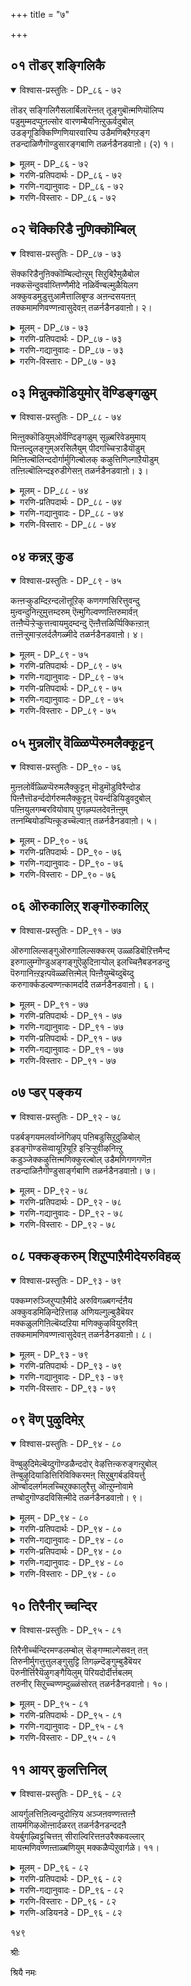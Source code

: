 +++
title = "७"

+++

## ०१  तॊडर् शङ्गिलिकै

<details open><summary>विश्वास-प्रस्तुतिः - DP_८६ - ७२</summary>

तॊडर् सङ्गिलिगैसलार्बिलारॆऩ्ऩत् तूङ्गुबॊऩ्मणियॊलिप्प  
पडुमुम्मदप्पुऩल्सोर वारणम्बैयनिऩ्ऱुऊर्वदुबोल्  
उडङ्गूडिक्किण्गिणियारवारिप्प उडैमणिबऱैगऱङ्ग  
तडन्दाळिणैगॊण्डुसारङ्गबाणि तळर्नडैनडवाऩो। (२) १।
</details>

<details><summary>मूलम् - DP_८६ - ७२</summary>

तॊडर् सङ्गिलिगैसलार्बिलारॆऩ्ऩत् तूङ्गुबॊऩ्मणियॊलिप्प  
पडुमुम्मदप्पुऩल्सोर वारणम्बैयनिऩ्ऱुऊर्वदुबोल्  
उडङ्गूडिक्किण्गिणियारवारिप्प उडैमणिबऱैगऱङ्ग  
तडन्दाळिणैगॊण्डुसारङ्गबाणि तळर्नडैनडवाऩो। (२) १।
</details>

<details><summary>गरणि-प्रतिपदार्थः - DP_८६ - ७२</summary>

तॊडर्=ऒन्दक्कॊन्दु तॊडरिकॊण्डिरुव, शङ्गलिकै=सरपणीय कॊण्डिगळु, शलार् पिलार्=छळफळ, ऎन्न=ऎन्दु सद्दु माडुत्तिरलु, तूङ्गु=तूगाडुत्तिरुव, पॊन्=चिन्नद, मणि=गन्तॆयु, ऒपिल्ल=सद्दु माडुत्तिरलु, पडु=पडुत्तिरुव\(अनुभविसुत्तिरुव\), मुमादम्=मूरुबगॆय, पुनल्=जलवु, शोर=हरियुत्तिरलु, निन्ऱु=\(इवॆल्लवू\)इद्दुकॊण्डिरलु, वारणम्=आनॆयु, पैय=मॆल्लमॆल्लगॆ, ऊर् वदु पोल्=नडॆदुहोगुव हागॆ. किण् किणि=कालिन किरुगॆज्जॆगळु, उडन्= ऒन्दरॊडनॆ ऒन्दु, कूडि=सेरिकॊण्डु \(कूडिकॊण्डु\), आरवारिप्प=सद्दुमाडुत्तिरलु, उडै=नडुविनल्लि\(उडिदारद जॊतॆगॆ\)कट्टिरुव, मणि=किरुगण्टॆगळु, पऱै=हरॆयन्तॆ, कऱङ्ग=दॊड्डसद्दु माडुत्तिरलु, शार्ङ्गपाणि=शार्ङ्गवॆम्ब बिल्लन्नु हॊडिदिरुव भगवन्तनु\(इल्लि कृष्णनु\), तड=विशालवाद, ताळ्=ऎरडु कालुगळन्नु, इणैकॊण्डु= जॊतॆगूडिसिकॊण्डु, तळर्=तट्टाटद; नडै=नडगॆयन्नु, नडवानो=नडॆयनो?
</details>

<details><summary>गरणि-गद्यानुवादः - DP_८६ - ७२</summary>

ऒन्दक्कॊन्दु तॊडरिकॊण्डिरुव सरपणिय कॊण्डिगळु शलार् पिलार् छळफळ ऎन्दु शब्द माडुत्तिरलु, तूगाडुत्तिरुव चिन्नदगण्टॆ सद्दु माडुत्तिरलु मूरु बगॆय
नीरु ऒसरि हरियुत्तिरलु, इवुगळन्नॆल्ल हॊन्दिरुव आनॆयु मॆल्लमॆल्लगॆ नडॆदुहोगुव हागॆ, कालिन किरुगॆज्जॆगळु ऒन्दरॊडनॆ ऒन्दु कूडिकॊण्डु सद्दुमाडुत्तिरलु, नडुविनल्लि उडिदारद जॊतॆगॆ कट्टिरुव किरुगण्टॆगळु हरॆयन्तॆ दॊड्डसद्दु माडुत्तिरलु, शार्ङ्गवॆम्ब बिल्लन्नु हिडिदिरुव भगवन्तनाद कृष्णनु तन्न दॊड्ड ऎरडु कालुगळन्नु जॊतॆगूडिसिकॊण्डु तट्टाटद नडॆयन्नुनडॆयनो?\(१\)
</details>

<details><summary>गरणि-विस्तारः - DP_८६ - ७२</summary>

१३४

आनॆ दॊड्डप्राणि. हॆच्चु बलवुळ्ळद्दु, अदर कालुगळिगॆ कब्बिणद सरपणि बिगियुत्तारॆ. कत्तिनल्लि गण्टॆ तूगाडुत्तदॆ. अदु, निधानवागि जग्गु हाकुत्ता कालिन सरपणियन्नू ऎळॆदुकॊण्डु नडॆदुहोगुवाग सरपणिय कॊण्डिगळु “शळार् पळार्” छळफळ ऎन्दु कर्कशवाद सद्दुमाडुत्तदॆ. कत्तिन गण्टॆयू सद्दुमाडुत्तदॆ. ई सद्दुगळॊडनॆ आनॆ नडॆयुवुदन्नु नोडुवुदक्कॆ हर्षवागुत्तदॆ.

मुद्दु कृष्णनु पुट्टवनु. अवन कालिगॆ सुन्दरवाद किरुगॆज्जॆगळन्नु तॊडिसिद्दारॆ. नडुविनल्लि किरुगण्टॆगळिवॆ. ईगले अवनु नडॆयलु मॊदलु माडिद्दानॆ. कालुगळल्लि स्थिमितविल्ल. आद्दरिन्द तट्टाटद नडगॆ अवनदु. आदरू अवनु शार्ङ्गवन्नु हिडिद समर्थ\! विशालवाद दॊड्द पादगळवनु\! आनॆयन्तॆ जग्गु हाकुत्ता, तट्टाडुत्ता, निधानवागि नडॆयुवाग कालिन गॆज्जॆगळू, नडुविन गण्टॆगळू बहळ इनिदाद सद्दुमाडुत्तदॆ. नोडुववरिगॆ हर्षवुण्टागुत्तदॆ.

मगु नडगॆयन्नु कलियलु मॊदलु माडिदाग, अदु ऒन्दॆरडु हॆज्जॆगळन्निडुवष्टरल्लिये तसक्कॆन्दु बीळुवुदु, मत्तॆ उत्साहदिन्द ऎद्दु निल्लुवुदु;मत्तॆ अडियिडलु यत्निसुवुदु; मत्तॆ बीळुवुदु. हीगॆ अदर नडगॆय प्रयत्न. मगु ऎल्लि बीळुवुदो,ऎष्टु नोवागुवुदो ऎम्ब कातरविद्दरू सह अदर तट्टाटदल्लि सन्तोष. आदरॆ, मगु एळलि बीळलि तट्टाडलि, तडमाडलि, नगुनगुत्तले यत्निसुत्तिरुवुदरिन्द ऎल्लवू हर्षदल्लिये कॊनॆगाणुवुदु.
</details>

## ०२  चॆक्किरिडै नुणिक्कॊम्बिल्

<details open><summary>विश्वास-प्रस्तुतिः - DP_८७ - ७३</summary>

सॆक्करिडैनुऩिक्कॊम्बिल्दोऩ्ऱुम् सिऱुबिऱैमुळैबोल  
नक्कसॆन्दुवर्वाय्त्तिण्णैमीदे नळिर्वॆण्बल्मुळैयिलग  
अक्कुवडमुडुत्तुआमैत्तालिबूण्ड अऩन्दसयऩऩ्  
तक्कमामणिवण्णऩ्वासुदेवऩ् तळर्नडैनडवाऩो। २।
</details>

<details><summary>मूलम् - DP_८७ - ७३</summary>

सॆक्करिडैनुऩिक्कॊम्बिल्दोऩ्ऱुम् सिऱुबिऱैमुळैबोल  
नक्कसॆन्दुवर्वाय्त्तिण्णैमीदे नळिर्वॆण्बल्मुळैयिलग  
अक्कुवडमुडुत्तुआमैत्तालिबूण्ड अऩन्दसयऩऩ्  
तक्कमामणिवण्णऩ्वासुदेवऩ् तळर्नडैनडवाऩो। २।
</details>

<details><summary>गरणि-प्रतिपदार्थः - DP_८७ - ७३</summary>

चॆक्कर् इडै=सञ्जॆय कॆम्पु गगनदल्लि, नुणि कॊम्बिल्=तुदि कॊम्बॆयल्लि, तोन्ऱुम्=काणिसुत्तिरुव, चिऱु=चिक्कदाद, पिऱै=चन्द्रन\(पॆरॆय\), मुळैपो;अ= कोमल रूपदन्तॆ, नक्क=नक्क, चॆन्दुवर्= कॆम्पु बण्णद, वाय्=बायिय, तिण्णै=जगुलिय \(वसडिन\), मीदु=मेलॆ, नळिर्=विशेषवागि\(समृद्धियागि\)वॆळ्=बिळिय, पल्=हल्लुगळ, मुळै=मॊळकॆगळु, इलह=बॆळगुत्तिरलु, अक्कुवडम्= किरुशङ्खगळ हारवन्नु, उडुत्तु= धरिसि, आमै=आमॆय आकारद, तालि= ताळियन्नु\(रक्षॆयबट्टु\), पूण्ड= कत्तिनल्लि धरिसिदवनाद, अनन्तशयनं= अनन्तन मेलॆ मलगुववनाद, तक्क-बहुयोग्यवाद, मामणि=महा इन्द्रनीलमणिय, वण्णन्-बण्णदवनाद, वासुदेवन्=वासुदेवन मगनु\(वासुदेवनु; कृष्णनु\) तळर्=तट्टाटद, नडै=नडॆयन्नु, नडवानो=नडॆयनो?\(नडॆयुत्तानल्लवे\!\)
</details>

<details><summary>गरणि-गद्यानुवादः - DP_८७ - ७३</summary>

सञ्जॆय कॆम्पु गगनदल्लि, तुदिकॊम्बॆयल्लि \(कॊम्बॆय तुदियल्लि\)कानिसुत्तिरुव चन्द्रन चिक्कदाद कोमलरूपदन्तॆ, नक्क कॆम्पुबण्णद बायिय जगुलि\(वसडिन\)यमेलॆ समृद्धियागि बिळिय हल्लुगळ मॊळकॆगळु बॆळगुत्तिरलु, किरुशङ्खगळ हारवन्नू आमॆय रक्षॆय बट्टन्नू कत्तिनल्लि धरिसिदववनाद, अनन्तन मेलॆ मलगुववनाद, बहळ उत्तमवाद इन्द्रनीलमणि बण्णदवनाद वासुदेवनु तट्टाडुव नडॆ नडॆयुत्तानल्लवॆ\!\(२\)
</details>

<details><summary>गरणि-विस्तारः - DP_८७ - ७३</summary>

सन्ध्याकालगळु प्रकृतिय दिव्यसॊबगु. अरुणोदय ऒन्दु बगॆय सॊगसु. मुच्चञ्जॆ इन्नॊन्दु रीतिय चॆलुवु. बान्दळवॆल्ल कॆम्बण्णद तेजस्सिनिन्द मिरुगुत्तिरुवाग, अदर नडुवॆ बालचन्द्र \(बिदिगॆ,तदिगॆय शुक्लचन्द्र\) काणिसिकॊण्डाग, आ नीट आह्लादकर. हागॆये, बालकृष्ण नक्काग अवन चॆन्दुटिगळु अरळिदाग, अवु बेर्पट्टाग, बाय ऒळगडॆ वसडिन जगुलिय मेलॆ पुट्टपुट्ट बिळिय हल्लुगळ मॊळकॆगळु कण्णिगॆ बिद्दाग आ नोट अति रम्य.

ऎळॆय मगुविन कत्तिनल्लि “ताळि”बट्टु, रक्षॆयागि, कट्टुवुदु स्वाभाविक. बालकृष्णन कत्तिनल्लियू रक्षॆ कट्टिद्दारॆ. किरुशङ्खगळ

१३६

नडुवॆ आमॆय ताळि कत्तिनल्लि तूगाडुत्तिदॆ. हवळद तुटिगू, बिळिय हल्लुगळिगू, नील देहक्कू ई हार ऒप्पुवन्थाद्दु. दिव्यसुन्दर बालकृष्णन तट्टाडुव नडगॆ इन्नू ऎष्टु सॊगसो\! भगवन्तनिगू रक्षॆ बेकल्लवे?

“अनन्तशयन”-ऎम्बुदरल्लि भारतदेशद दक्षिणद तुदिय “दिव्यदेश”बाद तिरुवनन्तपुरवन्नु आऴ्वाररु नॆनपिगॆ तरुत्तारो, हेगो?
</details>

## ०३  मिन्नुक्कॊडियुमोर् वॆण्डिङ्गळुम्

<details open><summary>विश्वास-प्रस्तुतिः - DP_८८ - ७४</summary>

मिऩ्ऩुक्कॊडियुम्ओर्वॆण्दिङ्गळुम् सूऴ्बरिवेडमुमाय्  
पिऩ्ऩल्दुलङ्गुम्अरसिलैयुम् पीदगच्चिऱ्ऱाडैयॊडुम्  
मिऩ्ऩिल्बॊलिन्ददोर्गार्मुगिल्बोलक् कऴुत्तिणिल्गाऱैयॊडुम्  
तऩ्ऩिल्बॊलिन्दइरुडीगेसऩ् तळर्नडैनडवाऩो। ३।
</details>

<details><summary>मूलम् - DP_८८ - ७४</summary>

मिऩ्ऩुक्कॊडियुम्ओर्वॆण्दिङ्गळुम् सूऴ्बरिवेडमुमाय्  
पिऩ्ऩल्दुलङ्गुम्अरसिलैयुम् पीदगच्चिऱ्ऱाडैयॊडुम्  
मिऩ्ऩिल्बॊलिन्ददोर्गार्मुगिल्बोलक् कऴुत्तिणिल्गाऱैयॊडुम्  
तऩ्ऩिल्बॊलिन्दइरुडीगेसऩ् तळर्नडैनडवाऩो। ३।
</details>

<details><summary>गरणि-प्रतिपदार्थः - DP_८८ - ७४</summary>

मिन्नुक्कॊडियुम्=कुडि मुञ्चिनॊडनॆयू, ऒर्=ऒन्दु, वॆण्=बॆळ्ळि बिळिय, तिङ्गळुम्=चन्द्रनॊडनॆयू, शूऴ्=सुत्तिकॊण्डिरुव, परिवेडमुम्=परिवेषदॊडनॆयू, आय्=आगि, पिन्नल्=हिम्भागदल्लि\(जडॆ\), तुलङ्गुम्=हॊळॆयुत्तिरुव, अरशु इलैयुम्=अरळी ऎलॆयॊडनॆयू, पीतकम्=हॊम्बण्णद\(हळदिबण्णद\), चिऱु=चिक्क, आडैयॊडुम्=वस्त्रदॊदनॆयू, मिन्निल्=मिञ्चिनिन्द, पॊलिन्दु=बॆळगुत्तिरुव, ओर्=ऒन्दु, कार्मुगिल् पोल्=कार्मुगिलिन हागॆ\(मळॆय मोडद हागॆ\), कऴुत्तिनिल्= कत्तिनल्लि, काऱैयॊडुम्= हारदॊडनॆयू, तन्निल्=तन्निन्दले \(तन्न तेजस्सिनिन्दले\), पॊलिन्द=प्रकाशिसुत्तिरुव, इरुडीकेशन्=हृषीकेशनु, तळर्= तट्टाटद, नडै=नडॆयन्नु, नडवानो= नडॆयुवनल्लवे\!
</details>

<details><summary>गरणि-गद्यानुवादः - DP_८८ - ७४</summary>

कुडिमिञ्चिनॊडनॆयू, बॆळ्ळिबिळिय चन्द्रनॊडनॆयू, अदन्नु सुत्तुगट्टिरुव परिवेषदॊडनॆयू आगि, हिम्भागदल्लि\(जडॆ\)हॊळॆयुत्तिरुव
</details>

<details><summary>गरणि-विस्तारः - DP_८८ - ७४</summary>

१३७

अरळि ऎलॆयॊडनॆयू, हॊम्बण्णद चिक्क वस्त्रदॊडनॆयू, मिञ्चिनिन्द बॆळगुत्तिरुव ऒन्दु कार्मुगिलिनन्तॆ, कत्तिनल्लि हारदॊडनॆयू तन्न तेजस्सिनिन्दले प्रकाशिसुत्तिरुव हृषीकेशनु तट्टाटद नडॆयन्नु नडॆयुवनल्लवे\!

ऒळ्ळॆय बॆळदिङ्गळ रात्रियल्लि आकाशदल्लि कार्मुगिलु ऒन्दु बगॆय अपरूप शोभॆयिन्द बॆळगुत्तदॆ. आ मुगिलु चन्द्रनन्नु मरॆमाडिदाग अदक्कॆ परिवेषद शोभॆ बरुत्तदॆ. मुगिलिन अञ्चिनल्लि सुत्तलू हॊळपु काणिसिकॊळ्ळुत्तदॆ. आग, अदर नडुवॆ कुडिमिञ्चु हरियितॆन्दरॆ, अदर प्रभॆयिन्द कार्मुगिलु इन्नू सॊगसागि तोरुत्तदॆ.

हागॆये बालकृष्णनू दिव्यवाद कार्मुगिलिन बण्णदवनु अवनु. अवन कत्तिनल्लि चिन्नद हारविदॆ. अदर कान्तियिन्द अवन करिय जडॆ अरळि ऎलॆयन्तॆ मिर्गुत्ता अलुगुत्तदॆ. नडुविनल्लि पीताम्बरविदॆ. इवुगळल्लदॆ, अवन स्वन्त तेजस्सिनिन्दले अवनु बॆळगुत्ता नोडुववरिगॆ बहुसुन्दरनागि हर्ष तरुत्तानॆ.

हृषीकेश ऎन्दरॆ इन्द्रियगळिगॆ ईश; इन्द्रियगळन्नु तन्न स्वाधीनदल्लि इट्टुकॊण्डिरुववनु, भगवन्त- इल्लिकृष्ण.
</details>

## ०४  कन्नऱ् कुड

<details open><summary>विश्वास-प्रस्तुतिः - DP_८९ - ७५</summary>

कऩ्ऩऱ्कुडम्दिऱन्दलॊत्तूऱिक् कणगणसिरित्तुवन्दु  
मुऩ्वन्दुनिऩ्ऱुमुत्तम्दरुम् ऎऩ्मुगिल्वण्णऩ्तिरुमार्वऩ्  
तऩ्ऩैप्पॆऱ्ऱेऱ्कुत्तऩ्वायमुदम्दन्दु ऎऩ्ऩैत्तळिर्प्पिक्किऩ्ऱाऩ्  
तऩ्ऩॆऱ्ऱुमाऱ्ऱलर्दलैगळ्मीदे तळर्नडैनडवाऩो। ४।
</details>

<details><summary>मूलम् - DP_८९ - ७५</summary>

कऩ्ऩऱ्कुडम्दिऱन्दलॊत्तूऱिक् कणगणसिरित्तुवन्दु  
मुऩ्वन्दुनिऩ्ऱुमुत्तम्दरुम् ऎऩ्मुगिल्वण्णऩ्तिरुमार्वऩ्  
तऩ्ऩैप्पॆऱ्ऱेऱ्कुत्तऩ्वायमुदम्दन्दु ऎऩ्ऩैत्तळिर्प्पिक्किऩ्ऱाऩ्  
तऩ्ऩॆऱ्ऱुमाऱ्ऱलर्दलैगळ्मीदे तळर्नडैनडवाऩो। ४।
</details>

<details><summary>गरणि-प्रतिपदार्थः - DP_८९ - ७५</summary>

कन्नल्=कब्बिन हालिन, कुडम्=कॊडवन्नु, तिऱन्दाल्=\(सण्ण रन्ध्र माडि\)तॆरॆदरॆ, ऒत्तु=\(हेगो हागॆ, ऊऱि=नीरूरुवन्तॆ, कणकण=कणकण ऎन्दु, शिरित्तु=\(गट्टियागि\) नक्कू उवन्दु=हर्षगॊण्डु, मुन् वन्दु=ऎदुरिगॆ बन्दु, निन्ऱु=निन्तुकॊण्डु, मुत्तम्=मद्दु
</details>

<details><summary>गरणि-गद्यानुवादः - DP_८९ - ७५</summary>

१३८
</details>

<details><summary>गरणि-प्रतिपदार्थः - DP_८९ - ७५</summary>

तरुम्=कॊडुव इष्टदिन्द, ऎन्=नन्न \(यशोदॆ\), मुगिल् वण्णन्=कार्मुगिलिन बण्णदवनाद \(कृष्णनु\)वनु, तिरुमार्वन्=श्रीदेवियन्नु वक्षदल्लि उळ्ळवनु, तन्नै=तन्नन्नु, पॆट्रेऱ्क्कु= हॆत्तवरिगॆ, तन्=तन्न, वाय्=बायिय, अमुदम्=-अमृतवन्नु, तन्दु=तन्दु\(कॊट्टु\), ऎन्नै=नन्नन्नु\(यशोदॆ\), तळिर् प्पिक्किन्ऱान्=तणिसुत्तिद्दानॆ अन्थवनु, तन्=तन्नन्नु, ऎट्रुम्=कॊल्ललु बन्द, माट्रलर्=ऎदुराळिगळ, तलैगळ् मीदे=तलॆगळ मेलॆये, तळर् नडै=तट्टाटद नडॆयन्नु, नडवानो=नडॆयुवनल्लवे\!
</details>

<details><summary>गरणि-गद्यानुवादः - DP_८९ - ७५</summary>

कब्बिन हालिन कॊडवन्नु सण्णरन्ध्रदिन्द तॆरॆदरॆ हेगो हागॆ बायल्लि नीरूरुवन्तॆ कणकण शब्द बरुवन्तॆ गट्टियागि नक्कू हर्षदिन्द मुन्दॆ बंउद् निन्तुकॊण्डु मुत्तुकॊडुव इष्टदिन्द नन्न\(यशोदॆय\) कार्मुगिल बण्णदवनादवनु, श्रीदेवियन्नु वक्षदल्लि उळ्ळवनु तन्नन्नु हॆत्तवरिगॆ तन्न अधरामृतवन्नु कॊट्टु नन्नन्नु तणिसुत्तिद्दानॆ. अन्थवनु तन्नन्नु कॊल्ललु बन्द ऎदुराळिगळ तलै मेलॆये तट्टाटद नडॆयन्नु नडॆयुववनल्लवे\!\(४\)
</details>

<details><summary>गरणि-विस्तारः - DP_८९ - ७५</summary>

कब्बिन हालु सिहि- मधुर. ऎल्लरिगू आशॆ मूडिसतक्कद्दु. कॊडद तुम्ब कब्बिन हालिद्दरॆ, आ कॊडदल्लि ऒन्दु सण्ण रन्ध्रविद्दरॆ साकु; हनिगनियागि कब्बिनहालु अदरिन्द ऒसरिबन्दु बायल्लि नीरूरिसुत्तदॆ. हागॆये बालकृष्णन ऒन्दॊन्दु कार्यवू मधुर. अवन चॆन्दुटियन्नु नोडिदॊडनॆये बायल्लि नीरूरुत्तदॆ. अवन कणकण नगु, हर्षद सामीप्य, मुद्दुमाडुव भङ्गि-इवॆल्ला यारन्नादरू मुग्धगॊळिसुत्तदॆ. श्यामलवर्णदवनाद श्रीदेवियन्नु वक्षदल्लि धरिसिद श्रीमन्तनाद अवनु तायियशोदॆगॆ अधरामृतवन्नु उणिसि तणिसुत्तानॆ. आदरॆ, अवनन्नु कॊल्ललु बन्द ऎल्ला ऎदुराळिगळन्नू अडगिसिबिडुत्तानॆ. अवर तलॆय मेलॆये तानु तट्टाटद नडॆ नडॆदुबिडुत्तानॆ. अदू ऒन्दु सॊगसु, अल्लवे\!

“कॊल्लुवुदक्कॆ बन्द ऎदुराळिय तलॆय मेलॆ नडॆदवनु”-ऎम्बुदरल्लि काळीयदमनद सूचनॆयिदॆयल्लवॆ?

१३९
</details>

## ०५  मुन्नलॊर् वॆळ्ळिप्पॆरुमलैक्कूट्टन्

<details open><summary>विश्वास-प्रस्तुतिः - DP_९० - ७६</summary>

मुऩ्ऩलोर्वॆळ्ळिप्पॆरुमलैक्कुट्टऩ् मॊडुमॊडुविरैन्दोड  
पिऩ्ऩैत्तॊडर्न्ददोर्गरुमलैक्कुट्टऩ् पॆयर्न्दडियिडुवदुबोल्  
पऩ्ऩियुलगम्बरवियोवाप् पुगऴ्प्पलदेवऩॆऩ्ऩुम्  
तऩ्नम्बियोडप्पिऩ्कूडच्चॆल्वाऩ् तळर्नडैनडवाऩो। ५।
</details>

<details><summary>मूलम् - DP_९० - ७६</summary>

मुऩ्ऩलोर्वॆळ्ळिप्पॆरुमलैक्कुट्टऩ् मॊडुमॊडुविरैन्दोड  
पिऩ्ऩैत्तॊडर्न्ददोर्गरुमलैक्कुट्टऩ् पॆयर्न्दडियिडुवदुबोल्  
पऩ्ऩियुलगम्बरवियोवाप् पुगऴ्प्पलदेवऩॆऩ्ऩुम्  
तऩ्नम्बियोडप्पिऩ्कूडच्चॆल्वाऩ् तळर्नडैनडवाऩो। ५।
</details>

<details><summary>गरणि-प्रतिपदार्थः - DP_९० - ७६</summary>

मुन्=मुन्दुगडॆयल्लि, नल्=चॆलुवाद, ओर्=ऒब्ब, वॆळ्ळि=बॆळ्ळिय, पॆरुमलै=दॊड्ड बॆट्टवन्नु होलुव, कुट्टन्=बालकनु, मॊडुमॊडु=बुडुबुड्य्, विरैन्दु=वेगवागि, ओड=ओडुत्तिरलु, पिन्नै=हिन्दॆये, तॊडर्न्दु=बॆन्नट्टिरुवुदु, ओर्=ऒन्दु, करुमलै=करिय बॆट्टवन्नु होलुव, कुट्टन्=बालकनु, पॆयर्न्दु=मत्तॆ, उलहम्=भूलोकदल्लॆल्ला, पन्नि=\(तन्न\)चातुर्यवन्नु, परवि=हॊगळि, ओवा=हॊगळि मुगियद, \(साटियिल्लद\),पुहऴ्= कीर्तिपडॆदिरुव, बलदेवन् ऎन्नुम्=बलदेव\(बलराम\)ऎन्नुव, तन्=तन्न, नम्बि=प्रसिद्धनाद अण्णनु, ओड=ओडुत्तिरलु, पिन्=हिन्दुगडॆये, कूड=जॊतॆयल्लिये, शॆल् वान्=\(नडॆदु\)होगुवन्थ बालकृष्णनु, तळर्न्दडै=तट्टाडुव नडॆयन्नु, नडवानो=नडॆयुवनल्लवे\!
</details>

<details><summary>गरणि-गद्यानुवादः - DP_९० - ७६</summary>

मुन्दुगडॆ चॆलुवाद बॆळ्ळिय बॆट्टवन्नु होलुव ऒब्ब बालकनु बुडुबुडू वेगवागि ओडुत्तिरलु, हिन्दॆये बॆन्नट्टिरुवुदु करिय बॆट्टवन्नु होलुव बालकनु, मत्तॆ भूलोकदल्लॆल्ला तन्न चातुर्यवन्नु हॊगळि हॊगळि मुगियद कीर्तिपडॆदिरुव बलदेव ऎन्नुव तन्न प्रसिद्ध अण्णनु ओडुत्तिरलु, हिन्दुगडॆ जॊतॆयल्लिये \(नडॆदु\) होगुवन्थ बालकृष्णनु तट्टाडुव नडॆयन्नु नडॆयुवनल्लवे\!\(५\)
</details>

<details><summary>गरणि-विस्तारः - DP_९० - ७६</summary>

बलराम अण्ण, कृष्ण तम्म. बलरामनदु अच्चबिळिय बण्ण. कृष्णनदादरो करिय बण्ण. चिक्कहुडुगरागि ऒब्बन हिन्दॆ ऒब्बनु ओडुत्तिरुवुदन्नु नोडुवुदक्कॆ बलुचॆन्न. आऴ्वाररु रामकृष्णरन्नु बॆळ्ळीय दॊड्डबॆट्ट, करियबॆट्ट-गळीगॆ होलिसिद्दानॆ. “बिळिय” हिन्दॆ “करि”इरबेकल्लवे? हिम्बालिसलेबेकल्लवे? इल्लियू हागॆये.

बलरामन कीर्तियन्नु ऎष्टु हॊगळिदरू मुगियदु. अन्थवनन्नु बॆन्नट्टि हिम्बालिसिदन्तॆ, अवन हिन्दॆये, अवन जॊतॆयल्ले हॆज्जॆ हाकि ओडुत्तानॆ कृष्ण. हीगॆ प्रसिद्धनागिरुव कृष्णनिगॆ ईग ई

१४०

तट्टाटद नडॆ ऒन्दु विशेषवे\! ऒन्दु हॆच्चे\!

बलरामनु कौरवर मत्तु पाण्डवर विषयदल्लि समत्वदिन्द वर्तिसुत्तिद्दवनु. अवरवर वैषम्यदिन्द युद्धवेनादरू नडॆदरॆ, तानुयावॊन्दु पक्षवन्नू सेरबारदॆन्दू तानु तटस्थनागिरबेकॆन्दू योचिसिदनु. कृष्ण पाण्डव पक्षपातियागिद्द. “तानु दुर्योधनन पक्षवन्नु सेरबेकागि बन्दरॆ गतियेनु?”हीगॆ योचिसि, बलरामनु तीर्थयात्रॆ माडुव नॆपदिन्द भूप्रदक्षिणॆगॆ हॊरटनु. महाभारत युद्धवॆल्ल मुगिद मेलॆये अवनु हिन्तिरुगिद्दु. तीर्थयात्रॆय कालदल्लि पुण्यक्षेत्रगळ दर्शन पडॆदनु. पवित्रतीर्थगळल्लि स्नानमाडिदनु; समृद्धियागि दानधर्मगळन्नु माडिदनु. हीगॆ अपरिमितवाद कीर्तियन्नु गळिसिदनु.
</details>

## ०६  ऒरुकालिऱ् शङ्गॊरुकालिऱ्

<details open><summary>विश्वास-प्रस्तुतिः - DP_९१ - ७७</summary>

ऒरुगालिल्सङ्गुऒरुगालिल्सक्करम् उळ्ळडिबॊऱित्तमैन्द  
इरुगालुम्गॊण्डुअङ्गङ्गुऎऴुदिऩाऱ्पोल् इलच्चिऩैबडनडन्दु  
पॆरुगानिऩ्ऱइऩ्पवॆळ्ळत्तिऩ्मेल् पिऩ्ऩैयुम्बॆय्दुबॆय्दु  
करुगार्क्कडल्वण्णऩ्कामर्दादै तळर्नडैनडवाऩो। ६।
</details>

<details><summary>मूलम् - DP_९१ - ७७</summary>

ऒरुगालिल्सङ्गुऒरुगालिल्सक्करम् उळ्ळडिबॊऱित्तमैन्द  
इरुगालुम्गॊण्डुअङ्गङ्गुऎऴुदिऩाऱ्पोल् इलच्चिऩैबडनडन्दु  
पॆरुगानिऩ्ऱइऩ्पवॆळ्ळत्तिऩ्मेल् पिऩ्ऩैयुम्बॆय्दुबॆय्दु  
करुगार्क्कडल्वण्णऩ्कामर्दादै तळर्नडैनडवाऩो। ६।
</details>

<details><summary>गरणि-प्रतिपदार्थः - DP_९१ - ७७</summary>

ऒरुकालिल्=ऒन्दु कालिनल्लि, शङ्गु=शङ्खद रेखॆयन्नू, ऒरुकालिल्=इन्नॊन्दु कालिनल्लि, चक्करम्=चक्रद रेखॆयन्नू, अडिउळ्= पादगळल्लि\(अङ्गालिनल्लि\), पॊऱित्तु=चिह्नॆगळागि, अमैन्द=हॊन्दिरुव, इरुकालुम् कॊण्डु=ऎरडु कालुगळिन्दलू, अङ्गु अङ्गु=अडियिट्ट स्थळगळल्लॆल्ला, ऎऴुदिनाल् पोल्= बरॆदु चित्रिसिद हागॆ, इलच्चिनै=लक्षणवाद गुरुतुगळु, पड=बीळुव हागॆ, नडन्दु=नदॆदु, पॆरुहानिन्ऱ=अमितवागि वृद्धियागुत्तिरुव, इन्बम्=आनन्दद, वॆळ्ळत्तिन्=प्रवाहद,
</details>

<details><summary>गरणि-गद्यानुवादः - DP_९१ - ७७</summary>

१४१
</details>

<details><summary>गरणि-प्रतिपदार्थः - DP_९१ - ७७</summary>

मेल्=मेलॆ, पिन्नैयुम्=हॊन्दॆयू\(इन्नू\), पॆय्दु पॆय्दु=उक्कि हरिसुत्ता, कार्=मळॆगालद, करु=कप्पनॆय, कडल्=लडलिन, वण्णन्=बण्णदवनू,कामर्=कामदेवन, तादै=तन्दॆयू आद बालकृष्णनु, तळर् नडै=तट्टाटद नडॆयन्नु, नडवानो=नडॆयुवनल्लवे\!
</details>

<details><summary>गरणि-गद्यानुवादः - DP_९१ - ७७</summary>

ऒन्दु कालिनल्लि शङ्खदरेखॆयन्नू इन्नॊन्दु कालिनल्लि चक्रद रेखॆयन्नू अङ्गालुगळल्लि चिह्नॆगळागि हॊन्दिरुव ऎरडु कालुगळन्नू अडियिट्ट स्थळगळल्लॆल्ला बरॆदु चित्रिसिद हागॆ, लक्षणवाद गुरुतुगळु बीळुव हागॆ नडॆदु, अमितवागि वृद्धियागुत्तिरुव आनन्दद प्रवाहद मेलॆ इन्नू उक्कि हरिसुत्ता, मळॆगालद कप्पनॆय कडलिन बण्णदवनू कामदेवन तन्दॆयू आद बालकृष्णनु तट्टाडुव नडॆयन्नु नडॆयुवनल्लवे?\(६\)
</details>

<details><summary>गरणि-विस्तारः - DP_९१ - ७७</summary>

अङ्गालुगळल्लि शङ्खचक्रगळ रेखॆगळन्नु पडॆदिरुवुदु पुरुषोत्तमन लक्षण, कृष्णन कालुगळल्लि-ऒन्दु अङ्गालिनल्लि शङ्खद रेखॆयू इन्नॊन्दु अङ्गालिनल्लि चक्रद रेखॆयू ई रेखॆगळिवॆ. अवेनु सामान्य रेखॆगळे\! रेखॆगळु आळवागि,स्फुटवागिवॆ.आद्दरिन्द, कृष्णनु अडियिट्ट कडॆयल्लॆल्ला ऒन्दॊन्दु हॆज्जॆयिन्दलू चिह्नॆगळु नॆलद मेलॆ चॆन्नागि मुद्रितवागुत्तवॆ.

भगवन्त अडियिट्ट कडॆयल्लॆल्ला पवित्रवागुत्तदॆ. तानु नडॆदद्दॆल्लि ऎम्बुदन्नु सूचिसलो ऎम्बन्तॆ अडियिट्ट कडॆयल्लॆल्ला शङ्खचक्रगळ चिह्नॆगळु अच्चागुत्तवॆ. इवुगळन्नु नोडि, जन भगवन्त अड्डाडिद स्थळगळन्नु परिचयमाडिकॊळ्ळूत्तारॆ. पुट्टहॆज्जॆ गुरुतुगळू अवुगळ नडुवॆ शङ्खचक्रगळ गुरुतुगळू अवरिगॆ अमितानन्दवन्नुण्टु माडुत्तवॆ. भगवन्तनू सह तन्न ऒन्दॊन्दु हॆज्जॆयिन्दलू अवर आनन्दवन्नु हॆच्चिसुत्तानॆ. हीगॆ, आनन्दद प्रवाहवे हरियुत्तिद्दरॆ, भगवन्त अदन्नु इन्नू उक्किसि हरिसुत्तानॆ. ई परि नडॆयुत्तिदॆ बालकृष्णन तट्टाटद नडॆ.

कृष्णनन्नु “मळॆगालद कप्पुकडलिन बण्णदव”नॆन्दिद्दारॆ. मळॆगालद कार्मुगिलु बान्दळवन्नु दट्टवागिमुसुकिरुत्तदॆ. अदन्ने कडलु प्रतिफलिसुवुदु. आद्दरिन्द, कडलु कप्पागि काणिसुत्तदॆ. अल्लदॆ अदु बहळवागि कलकि होगिरुत्तदॆ. ई दॊड्ड अलॆगळु कप्पन्नू ऒन्दु बगॆय हॊळपन्नू ऎत्ति तोरिसुत्तवॆ. कृष्ण बण्ण अण्ठाद्दु, शोभॆयिन्द कूडिद कप्पु. “कार्मुगिलिन बण्णदव”नॆन्दु वर्णिसिद्दक्किन्त इदॊन्दु कै मिगिलु. आद्दरिन्द सॊगसु अवन अत्याकर्षक सौन्दर्य अवनु कामदेवन तन्दॆ ऎम्बुदक्कॆ तक्क निदर्शनवादन्तॆ.

१४२
</details>

## ०७  प्डर् पङ्कय

<details open><summary>विश्वास-प्रस्तुतिः - DP_९२ - ७८</summary>

पडर्बङ्गयमलर्वाय्नॆगिऴप् पऩिबडुसिऱुदुळिबोल्  
इडङ्गॊण्डसॆव्वायूऱियूऱि इऱ्ऱिऱ्ऱुवीऴनिऩ्ऱु  
कडुञ्जेक्कऴुत्तिऩ्मणिक्कुरल्बोल् उडैमणिगणगणॆऩ  
तडन्दाळिऩैगॊण्डुसार्ङ्गबाणि तळर्नडैनडवाऩो। ७।
</details>

<details><summary>मूलम् - DP_९२ - ७८</summary>

पडर्बङ्गयमलर्वाय्नॆगिऴप् पऩिबडुसिऱुदुळिबोल्  
इडङ्गॊण्डसॆव्वायूऱियूऱि इऱ्ऱिऱ्ऱुवीऴनिऩ्ऱु  
कडुञ्जेक्कऴुत्तिऩ्मणिक्कुरल्बोल् उडैमणिगणगणॆऩ  
तडन्दाळिऩैगॊण्डुसार्ङ्गबाणि तळर्नडैनडवाऩो। ७।
</details>

<details><summary>गरणि-प्रतिपदार्थः - DP_९२ - ७८</summary>

पडर्=हरडिकॊण्डिरुव, पङ्कय=पङ्कजद\(कमलद\), मलर्=हूविन, वाय्=बायि, नॆहिऴ=तॆरॆदु मधुवन्नु ऒसरलु, पनि=इब्बनिगॆ, पड=समानवाद, शिऱु=बहुसण्ण, तुळिपोल्=हनियन्तॆ, इडम्=वैशिष्ट्यवन्नु, कॊण्ड=पडॆद, शॆव्वाय्=सुन्दरवाद बायल्लि, ऊऱ ऊऱ= जॊल्लुरस ऊरुत्ता, इट्रु इट्रु= इदे स्वभावद्दागि, वीऴ=हॊरक्कॆ बीळुवन्तॆ, निन्ऱु=बायल्लि निन्तु\(इरलु\), कडुम्=क्रूरवाद, शे=वृषभद, कऴुत्तिल्=कत्तिनल्लि, मणि=गण्टॆय, कुरल् पोल्=नादद हागॆ, उडैमणि=उडिदारद गण्टॆगळु, कणकण ऎन=कण कण ऎन्दु सद्दु माडलु, तड=विस्तारवाद, ताळ्=ऎरडु कालुगळन्नु, इणैकॊण्डु=जॊतॆ माडिकॊण्डु, तळर्=तट्टाटद, नडै=नडॆयन्नु, नडवानो=नडॆयनो?
</details>

<details><summary>गरणि-गद्यानुवादः - DP_९२ - ७८</summary>

हरडिकॊण्डिरुव कमलद हूविन बायि तॆरॆदु मधुवन्नु ऒसरलु इब्बनिगॆ समानवाद बहुसण्ण हनियन्तॆ वैशिष्ट्यवन्नु पडॆदिरुव सुन्दरवाद बायल्लि जॊल्लुरस ऊरुत्ता इदे स्वभावद्दागि हॊरक्कॆ बीळुवन्तॆ बायल्लि निन्तिरलु, क्रूरवाद वृषभद कत्तिनल्लिरुव गण्टॆय नादद हागॆ उडिदारद गण्टॆगळु कणकण ऎन्दु सद्दुमाडलु, विस्तारवाद ऎरडु कालुगळन्नु जॊतॆमाडिकॊण्डु तट्टाटद नडॆयन्नु नडॆयनो?\(७\)
</details>

<details><summary>गरणि-विस्तारः - DP_९२ - ७८</summary>

कमलद हू चॆन्नागि अरळीदाग, अदरिन्द मधु हनिहनियागि ऒसरुवुदन्नु नोडबहुदु. हागॆये कमलदन्थ सुन्दरवाद बायुळ्ळ बालकृष्णन बायल्लि जॊल्लुरस ऊरिऊरि हरियुवष्टु तुम्बिदॆ. रुद्रवाद ऎत्तिन

१४३

कत्तिन गण्टॆ सद्दु माडुव हागॆ, अवन उडिदारद गण्टॆगळु कणकण सद्दुमाडुत्तवॆ. हीगॆल्ल नडॆयुवुदु कृष्णन तट्टाटद नडॆ नडॆयुवाग.
</details>

## ०८  पक्कङ्करुम् शिऱुप्पाऱैमीदेयरुविहळ्

<details open><summary>विश्वास-प्रस्तुतिः - DP_९३ - ७९</summary>

पक्कम्गरुञ्जिऱुप्पाऱैमीदे अरुविगळ्बगर्न्दऩैय  
अक्कुवडमिऴिन्देऱित्ताऴ अणियल्गुल्बुडैबॆयर  
मक्कळुलगिऩिल्बॆय्दऱिया मणिक्कुऴवियुरुविऩ्  
तक्कमामणिवण्णऩ्वासुदेवऩ् तळर्नडैनडवाऩो। ८।
</details>

<details><summary>मूलम् - DP_९३ - ७९</summary>

पक्कम्गरुञ्जिऱुप्पाऱैमीदे अरुविगळ्बगर्न्दऩैय  
अक्कुवडमिऴिन्देऱित्ताऴ अणियल्गुल्बुडैबॆयर  
मक्कळुलगिऩिल्बॆय्दऱिया मणिक्कुऴवियुरुविऩ्  
तक्कमामणिवण्णऩ्वासुदेवऩ् तळर्नडैनडवाऩो। ८।
</details>

<details><summary>गरणि-प्रतिपदार्थः - DP_९३ - ७९</summary>

करु=करिय, चिऱु=चिक्कदाद, पाऱै=बॆट्टद, पक्कम् मीदे=पक्कद \(इळिजारिन पक्क\) मेलॆये, अरुविगळ्=बॆट्टद झरिगळु, पहर्न्दु=बॆळगुत्ता \(हॊळॆयुत्ता\) इरुव, अनैय=हागॆये, अक्कूवडम्=शङ्खगळ हारवु, एऱि=एरि, इऴिन्दु=इळिदु, ताऴ=तूगाडलु, अणि=अन्दवाद, अल् पल्=नितम्ब\(पृष्ठगळु\)गळु, पुडै=पक्कगळल्लि, पॆयर=अलुगाडलु, उलहिनिल्=लोकद, मक्कळ्=जनरु, पॆय्दु=धरिसलु, अऱिया=तिळियदॆ इरुव, मणि=माणिक्यदन्थ कुऴवि=मगुविन, उरुविन्=रूपद, तक्क=बहुयोग्यवाद, मामणि=महा इन्द्रनीलमणिय, वण्णन्=बण्णदवनाद, वासुदेवन्=वासुदेवनु, तळर्=तट्टाटद, नडै=नडॆयन्नु, नडवानो=नडॆयुवनल्लवे\!
</details>

<details><summary>गरणि-गद्यानुवादः - DP_९३ - ७९</summary>

करिय चिक्क बॆट्टद तप्पलिनल्लि बॆट्टद झरिगळु हॊळॆयुत्ता हरियुत्तिरुव हागॆ बालकृष्णन अन्दवाद पृष्ठगळ तप्पलिनल्लि\(बिळिय\)शङ्खद सरवु एरुत्ता इळियुत्ता तूगाडुत्तिरलु, लोकद जनरु धरिसलु तिळीयदन्थ श्रेष्ठवाद माणिक्यद मगुविन रूपद उत्कृष्टवाद इन्द्रनीलमणिय बण्णद वासुदेवनु तट्टाटद नडॆ नडॆयुवनल्लवे\!\(८\)
</details>

<details><summary>गरणि-विस्तारः - DP_९३ - ७९</summary>

भगवन्तनिन्द सृष्टियागिरुव प्रकृतियॆल्लवू सुन्दर. बॆट्टगुड्डगळु मरगिडबळ्ळीगळिन्दलू मृगपक्षिगळिन्दलू निबिडवागि हसुरु मैदानवन्नु अण्टिकॊण्डु इरुवाग अवुगळु परस्पर सॊबगन्नु हॆच्चिसुवुवु. हागॆये, बालकृष्णन

१४४

पृष्ठगळ मेलॆ, अवुगळ इळीजारिनल्लि एरि इळिदु तूगाडुत्ता इरुवुदु चिक्कशङ्खगळ सर. सरद चलनॆयिन्द सुन्दरवाद नीलवर्णद पृष्टगळु परस्पर अन्दवन्नु हॆच्चिसुवुवु.

रत्नद बॆलॆ कट्टलारदष्टू हॆच्चितॆन्दरॆ, लोकद जन अदन्नु कॊळ्ळुवुदू इल्ल, धरिसुवुदू इल्ल. हागॆये बालकृष्णनु मगुगळल्लि माणिक्य. अवन बॆलॆ इष्टॆन्दु कट्टलु साध्यवे इल्ल. भगवन्तन दिव्य अवतारवाद कृष्णन अद्भुत सौन्दर्यक्कॆ बॆलॆ कट्टुवुदन्तू असाध्य.
</details>

## ०९  वॆण् पुऴुदिमेऱ्

<details open><summary>विश्वास-प्रस्तुतिः - DP_९४ - ८०</summary>

वॆण्बुऴुदिमेल्बॆय्दुगॊण्डळैन्ददोर् वेऴत्तिऩ्करुङ्गऩ्ऱुबोल्  
तॆण्बुऴुदियाडित्तिरिविक्किरमऩ् सिऱुबुगर्बडवियर्त्तु  
ऒण्बोदलर्गमलच्चिऱुक्कालुरैत्तु ऒऩ्ऱुम्नोवामे  
तण्बोदुगॊण्डदविसिऩ्मीदे तळर्नडैनडवाऩो। ९।
</details>

<details><summary>मूलम् - DP_९४ - ८०</summary>

वॆण्बुऴुदिमेल्बॆय्दुगॊण्डळैन्ददोर् वेऴत्तिऩ्करुङ्गऩ्ऱुबोल्  
तॆण्बुऴुदियाडित्तिरिविक्किरमऩ् सिऱुबुगर्बडवियर्त्तु  
ऒण्बोदलर्गमलच्चिऱुक्कालुरैत्तु ऒऩ्ऱुम्नोवामे  
तण्बोदुगॊण्डदविसिऩ्मीदे तळर्नडैनडवाऩो। ९।
</details>

<details><summary>गरणि-प्रतिपदार्थः - DP_९४ - ८०</summary>

वॆळ्=बिळिय, पुऴुदि=पुडिमण्णन्नु, मेल्=तन्न मेलॆ, पॆय्दु कॊण्डु=सुरिदुकॊण्डु, अळैन्ददु=अळॆदद्दु, ओर्=ऒन्दु, करु=करिय, वेऴत्तिन्=आनॆय, कन्ऱु पोल्=मरिय हागॆ, तॆळ्=तॆळुवाद\(नुणुपाद\), पुऴुदि=पुडिमण्णिनल्लि, आडि=आटवाडि, तिरुविक्किरमन्=त्रिविक्रमनादवनु९बालकृष्णनु\), शिरु=किरिदाद, पुहर्=कान्तियन्नु, प्ड=हॊन्दलु, वियर् त्तु=बॆवरिद्दरिन्द, ऒळ्=ऒळ्ळॆय, पोदु=कालदल्लि, अलर्=अरळिद, कमलम्=तावरॆहूविन हागिरुव, शिरुकाल्=पुट्ट पादगळन्नु, उऱैत्तु=झाडिसि तट्टुवुदरिन्द, ऒन्ऱुम्=स्वल्पवू
</details>

<details><summary>गरणि-गद्यानुवादः - DP_९४ - ८०</summary>

१४५
</details>

<details><summary>गरणि-प्रतिपदार्थः - DP_९४ - ८०</summary>

नोवामे=नोवागदन्तॆ, तण्=कोमलवाद, पोदु=हूवन्नु, कॊण्ड=होलुव, तविचिन्=मॆत्तॆय, मीदे=मेलॆये, तळर् नडै=तट्टाटद नडॆयन्नु, नडवानो=नडॆयुवनल्लवे\!
</details>

<details><summary>गरणि-गद्यानुवादः - DP_९४ - ८०</summary>

बिळिय धूळुमण्णन्नु तन्नमेलॆ सुरिदुकॊण्डु ऒन्दु करिय आनॆय मरियहागॆ अनुभविसिद्दु नुणुपाद धूळुमण्णिनल्लि आटवाडि त्रिविक्रमनाद बालकृष्णनु स्वल्पकान्तियन्नु हॊन्दलु, बॆवरिद्दरिन्द सकालदल्लि अरळिद कमलद हूविन हागिरुव पुट्टपादगळन्नु झाडिसि तट्टुवुदरिन्द स्वल्पवू नोवागदन्तॆ कोमलवाद हूवन्नु होलुव मॆत्तॆय मेलॆये तट्टाटद नडॆ नडॆयुवनल्लवॆ\!\(९\)
</details>

<details><summary>गरणि-विस्तारः - DP_९४ - ८०</summary>

मक्कळिगॆ मण्णिनल्लि आडुवुदु बहुस्वाभाविक. हुडिमण्णन्नु कैगळल्लि हिडिहिडियागि ऎत्ति मैमेलॆ चॆल्लिकॊळ्ळुवुदु, मेलिनिन्द नॆलद मेलॆ इळियबिडूवुदु, तूराडुवुदु-इवु मण्णिनल्लि मक्कळु आडुव कॆलवु आटगळु. इदरिन्द नुणुपाद मण्णू मैगॆल्ला अण्टिकॊळ्ळुत्तदॆ. मैबण्ण हॊसदागुवुदु. मक्कळु हीगॆ आडुवुदरिन्द अवरु बॆवरिदरॆ, मण्णु इन्नू हॆच्चागि मॆत्तिकॊळ्ळुवुदु.

बालकृष्णनू हीगॆये मण्णिनल्लि आटवाडिद. बिळिय मण्णिनल्लि आडि, अदन्नु मैमेलॆ सुरिदुकॊण्डु, मैमेलॆ तलॆय मेलक्कॆ मण्णन्नु सॊण्डलिनिन्द सुरिदुकॊण्डु आटवाडुव करिय आनॆय मरियन्तॆ ऒन्दु बगॆय कान्तियिन्द कङ्गॊळिसिदनु.

यशोदॆगॆ तन्न मुद्दुमगनिगॆ ऎल्लि नोवागुवुदो ऎम्ब अळुकु. अवनु नडॆयुवाग, अवन कालुगळिगॆ\(पादगळिगॆ\), ऎल्लि नोवुण्टागुवुदो ऎम्ब योचनॆ. आद्दरिन्द अवन नडगॆगॆ हितवागुवन्तॆ मॆत्तॆयन्नु हासिद्दाळॆ. कोमलवाद मृदुवाद हूविनन्तॆ आ मॆत्तॆ इदॆ. अदर मेलॆ तन्न पुट्टपादगळिन्द तट्टाटद नडॆ नडॆयुवनल्लवे कृष्ण, ऎन्दु यशोदॆ योचिसुत्ताळॆ.
</details>

## १०  तिरैनीर् च्चन्दिर

<details open><summary>विश्वास-प्रस्तुतिः - DP_९५ - ८१</summary>

तिरैनीर्च्चन्दिरमण्डलम्बोल् सॆङ्गण्माल्गेसवऩ् तऩ्  
तिरुनीर्मुगत्तुत्तुलङ्गुसुट्टि तिगऴ्न्दॆङ्गुम्बुडैबॆयर  
पॆरुनीर्त्तिरैयॆऴुगङ्गैयिलुम् पॆरियदोर्दीर्त्तबलम्  
तरुनीर् सिऱुच्चण्णम्दुळ्ळंसोरत् तळर्नडैनडवाऩो। १०।
</details>

<details><summary>मूलम् - DP_९५ - ८१</summary>

तिरैनीर्च्चन्दिरमण्डलम्बोल् सॆङ्गण्माल्गेसवऩ् तऩ्  
तिरुनीर्मुगत्तुत्तुलङ्गुसुट्टि तिगऴ्न्दॆङ्गुम्बुडैबॆयर  
पॆरुनीर्त्तिरैयॆऴुगङ्गैयिलुम् पॆरियदोर्दीर्त्तबलम्  
तरुनीर् सिऱुच्चण्णम्दुळ्ळंसोरत् तळर्नडैनडवाऩो। १०।
</details>

<details><summary>गरणि-प्रतिपदार्थः - DP_९५ - ८१</summary>

तिरै=अलॆगळिन्द तुम्बिद, नीर्=समुद्रदल्लि, चन्दिरन्=प्रतिबिम्बिसुत्तिरुव चन्द्रन् =प्रतिबिम्बिसुत्तिरुव चन्द्रन्, मण्डलम् पोल्=मण्डलद हागॆ, शॆम्=कॆम्पाद \(सुन्दरवाद\), कण्=कण्णुगळुळ्ळ, माल्=\(करिय बण्णद\)ऒडॆयनाद, केशवन्=केशवनु तन् =तन्न, तिरु=पवित्रवाद, नीर्=हॊळॆहॊळॆयुव, मुकत्तु= मुखद मेलॆ,, तुलङ्गु=अलुगाडुत्तिरुव, चुट्टि=चुट्टिबॊट्टु, ऎङ्गुम्=ऎल्लाकडॆगळिन्दलू, तिहळ्न्दु=प्रकाशिसुत्ता, पुडै=स्थळवन्नु, पॆयर=बदलायिसुत्ता इरलु, पॆरु=श्रेष्ठवाद, नीर्=तीर्थवॆनिसि, तिरै=भूलोकदल्लि, ऎऴु=हरडिरुव, कङ्गैयिलुम्=गङ्गॆगिन्तलू, पॆरियदु=हिरियदाद\(श्रेष्ठवॆनिसिद\), ओर्=ऒन्दु, तीर्त्तपलम्=तीर्थफलवन्नु, तरुम्=तरुव, नीर्=नीरन्नु हॊन्दिरुव, शिऱु=पुट्टदाद, चण्णम्=चण्णवु \(पुरुष चिह्नॆयु\), तुळ्ळम्=हनिहनियागि, शोर=तॊट्टिडुत्तिरलु, तळर् नडै=तट्टाटद,नडॆयन्नु, नडवानो=नडॆयुवनल्लवे\!
</details>

<details><summary>गरणि-गद्यानुवादः - DP_९५ - ८१</summary>

अलॆगळिन्द तुम्बिद समुद्रदल्लि प्रतिबिम्बिसुत्तिरुव चन्द्रमण्डलद हागॆ कॆम्पाद\(सुन्दरवाद\)कण्णुगळुळ्ळ करियबण्णद केशवनु, तन्न पवित्रवाद हॊळॆहॊळॆयुव मुखद मेलॆ अलुगाडुत्तिरुव चुट्टिबॊट्टु ऎल्ल कडॆगळिन्दलू प्रकाशिसुत्ता स्थळवन्नु बदलायिसुत्ता इरलु, श्रेष्ठवाद तीर्थवॆनिसि भोलोकदल्लि हरडिरुव गङ्गॆगिन्तलू हिरियदाद\(श्रेष्ठवॆनिसिद\) ऒन्दु तीर्थफलवन्नु तरुव नीरन्नु हॊन्दिरुव पुट्ट चण्णवु \(पुरुषचिह्नॆयु\)हनिहनियागि तॊट्टिडुत्तिरलु तट्टाटद नडॆयन्नु नडॆयुवनल्लवे\!।\(१०\)
</details>

<details><summary>गरणि-विस्तारः - DP_९५ - ८१</summary>

सागर प्रशान्तवागिद्दरॆ, गगनदल्लि बॆळगुव शुभ्रवाद चन्द्रमण्डल सागरदल्लि प्रतिबिम्बिसि अष्टे शुभ्रवाद चन्द्रमण्डलवागि कण्डुबरुत्तदॆ. आदरॆ सागरवु अलॆगळिन्द कलकि होदाग, अदे चन्द्रनिम्ब स्फुटवल्लदिद्दरू, शुद्धवागि काणिसदिद्दरू हॊळपिनिन्द कूडि कङ्गॊळिसुत्तदॆ. हागॆये बालकृष्णन मुखद दिव्यवाद हॊळपन्नु चॆनागि पूर्तियागि तोर्पडिसदॆ इरुव हागॆ, अवन मुखद मेलॆ इरुव चुट्टिबॊट्टु हॊळॆयुत्तलू, अवन तट्टाटद नडॆयिन्द अत्तित्त अलुगुत्तलू इदॆ.

भूलोकदल्लि हरडि हरियुत्तिरुव गङ्गॆ पवित्रतीर्थवॆन्निसिकॊण्डिदॆ. आऴ्वाररु हेळुत्तारॆ; अदक्किन्तलू श्रेष्ठवाद तीर्थफलवन्नु कॊडुवुदु मत्तॊन्दिदॆ. अदु मगुवाद बालकृष्णन पुट्ट पुरुषचिह्नॆयिन्द हनिहनियागि तॊट्टिक्कुव नीरु\! मगुवु तळर्नडॆ नडॆयुवाग, अदु हागॆ हनिसुत्तदॆ.

१४७ 

भक्तिय गङ्गॆयल्लि मुळुगिदवरिगॆ भगवन्तन ऒन्दॊन्दु अङ्गवू पवित्रवे; अदरिन्द हॊरबीळुव ऒन्दॊन्दु वस्तुवू पावनवे. अदरल्लि उच्च नीच ऎम्बुदिल्ल; ऒळ्ळॆयदु कॆट्टद्दु ऎम्बुदिल्ल’स्वादु अस्वादु ऎम्बुदिल्ल; स्वीकरिसतक्कद्दु, परिहरिसतक्कद्दु ऎम्बुदिल्ल. भगवन्तनल्लि हुट्टुव, अवनिन्द हॊम्मुव एने आगिरलि, अदु परम पवित्र\! मगुविन रूपद भगवन्तनाद बालकृष्णन पुट्ट पुरुषाङ्गदिन्द तॊट्टिक्कुव मूत्रवू सह परमपावन तीर्थवॆन्निसिकॊण्ड गङ्गॆगिन्तलू परिशुद्ध, पावन,पवित्र. भक्तिय पारवश्य ऎन्दरॆ इदे ऎन्दु आऴ्वाररु ऎत्ति तोरिसुत्तिद्दारॆ.
</details>

## ११  आयर् कुलत्तिनिल्

<details open><summary>विश्वास-प्रस्तुतिः - DP_९६ - ८२</summary>

आयर्गुलत्तिऩिल्वन्दुदोऩ्ऱिय अञ्जऩवण्णऩ्तऩ्ऩै  
तायर्मगिऴऒऩ्ऩार्दळरत् तळर्नडैनडन्ददऩै  
वेयर्बुगऴ्विट्टुचित्तऩ् सीराल्विरित्तऩउरैक्कवल्लार्  
मायऩ्मणिवण्णऩ्ताळ्बणियुम् मक्कळैप्पॆऱुवार्गळे। ११।
</details>

<details><summary>मूलम् - DP_९६ - ८२</summary>

आयर्गुलत्तिऩिल्वन्दुदोऩ्ऱिय अञ्जऩवण्णऩ्तऩ्ऩै  
तायर्मगिऴऒऩ्ऩार्दळरत् तळर्नडैनडन्ददऩै  
वेयर्बुगऴ्विट्टुचित्तऩ् सीराल्विरित्तऩउरैक्कवल्लार्  
मायऩ्मणिवण्णऩ्ताळ्बणियुम् मक्कळैप्पॆऱुवार्गळे। ११।
</details>

<details><summary>गरणि-प्रतिपदार्थः - DP_९६ - ८२</summary>

आयर्=गोवळर, कुलत्तिनिल्=कुलदल्लिन्द वन्दु=बन्दु, तोन्ऱिय=अवतरिसिद\(काणिसिकॊण्ड\), अञ्जनम्=काडिगॆय, वण्णन्=बण्णदवनाद कृष्णनु, तन्नै=तन्नन्नु\(कण्ड\)तायर्= तायन्दिरु, महिऴ=आनन्दिसुवन्तॆयू, शत्रुगळु, तळर=धृतिगुन्दुवन्तॆयू, तळर् नडै=तळर्नडॆयन्नु, नडन्ददै=नडॆदुदन्नु, वेयर्=वेदपण्डितर, पुहऴ्=हॊगळिकॆ पडॆद, विट्टुचित्तन्=विष्णुचित्तनु, शीराल्=सुन्दरवाद हाडिन रूपदल्लि, विरित्तन=विवरिसिद पाशुरगळन्नु, उरैक्क=हेळ, वल्लार्=बल्लवरु, मायन्=दिव्याद्भुत गुणगळन्नुळ्ळ, मणिवण्णन्=नीलमणिबण्णद, कृष्णन, ताळ्=पादगळिगॆ, पणियुम्=ऎरगबल्ल, मक्कळै=मक्कळन्नु, पॆऱुवार् हळे=तप्पदॆ पडॆयुत्तारॆ
</details>

<details><summary>गरणि-गद्यानुवादः - DP_९६ - ८२</summary>

१४८
गोवळर कुलदल्लिन्द बन्दु काणिसिकॊण्ड काडिगॆय बण्णदवनाद कृष्णनु तन्नन्नु कण्ड तायन्दिरु आनन्दिसुवन्तॆयू शत्रुगळु धृतिगुन्दुवन्तॆयू तळर्नडॆ नडॆदद्दन्नु वेदपण्डितर हॊगळिकॆ पडॆद विष्णुचित्तनु सुन्दरवाद हाडिन रूपदल्लि विवरिसिद पाशुरगळन्नु हेळबल्लवरु दिव्याद्भुत गुणगळन्नुळ्ळ नीलमणिय बण्णद कृष्णन \(भगवन्तन\)पादगळिगॆ ऎरगबल्ल मक्कळन्नु तप्पदॆ पडॆयुत्तारॆ.\(११\)
</details>

<details><summary>गरणि-विस्तारः - DP_९६ - ८२</summary>

इदु ई तिरुमॊऴिगॆ फलश्रुति. कंसादि दुष्टरन्नु निर्नामगॊळिसुवुदक्कागि भगवन्त गोवळत वंशदल्लि ऎन्दरॆ यादवर वंशदल्लि कृष्णनागि अवतार माडिद. ऎळॆय मगुवाद कालदिन्दले अवन दिव्याद्भुतलीलॆगळन्नु तोरिसलु मॊदलु माडिद. मॊलॆयन्नूडि कॊल्ललु बन्द पूतनियन्नु अवळ मॊलॆयुण्डे कॊन्द. कालिनिन्द ऒदॆदु शकटनन्नु नाशपडिसिद. तन्नन्नु बिगिदिट्टिद्द ऒरळन्नु ऎळॆदुकॊण्डु होगि यमळार्जुन भञ्जन माडिद. ई परिय “मायन्”अवनु\!

कृष्णन ई अद्भुत कार्यगळन्नु अपरूपवाद आटगळन्नू चेष्टॆगळन्नू नोडि तायि यशोदॆ आनन्दिसिद्दु मात्रवल्ल, गोकुलद ऎल्ल तायन्दिरू ई आनन्ददल्लि पालुगॊण्डरु.

ऎळॆय मगुवादागले कृष्णनन्नु कॊन्दुबिडलु अवन शत्रुगळु प्रयत्निसि सोतिद्दरु. अन्थ कृष्णनीग तळर्नडॆ नडॆयुवष्टु शक्तनाद. इन्नू अवनु तमगॆ कुत्त तरुववनागुवुदरल्लि सन्देहविल्ल. हीगॆ तिळिद अवन शत्रुगळॆल्लरू धृतिगुम्दिदरु. भगवन्तन ऒन्दॊन्दु हॆज्जॆयू शत्रुविगॆ हॄदयाघातवे\!

बालकृष्णन तळर्नडॆय बण्णनॆयन्नु हाडुवुदक्कॆ योग्यवागिरुवन्तॆ सॊगसागि रचितवादरु ई पाशुरगळु. बरॆदवरु “वेयर् कुलद”विष्णुचित्तरु. अवरु रचिसिद ई पाशुरगळॆल्लवू भक्तिपूरितवागिवॆ. इदन्नु चॆन्नागि अरितवरु, हेळबल्लवरु सुसंस्कृतरागुत्तारॆ. भगवन्तनल्लि अचलवाद भक्तियन्नु उण्टुमाडुवुदरल्लि ई पाशुरगळु उपयुक्तवाद्दरिन्द इवन्नु तिळिदवरु भक्तिय संस्कारवन्नु पडॆद मक्कळन्नु पडॆयुवुदरल्लि सन्देहविल्ल. तन्दॆतायिगळ संस्कारगळु अवर मक्कळिगॆ बरुवुदॆन्दल्लवे?
</details>

<details><summary>गरणि-अडियनडे - DP_९६ - ८२</summary>

तॊडर्, शॆक्कर्, मिन्नु, कन्नल्,मुन्नल्, ऒरुकाल्, पक्कम्, वॆण्, तिरै, आयर्, पॊन्.
</details>

१४९

श्रीः

श्रियै नमः

